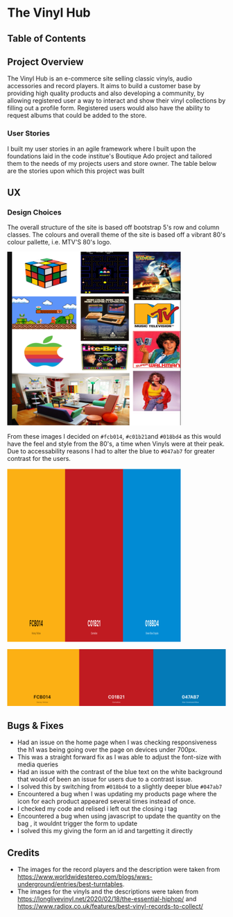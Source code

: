 # The Vinyl Hub

## Table of Contents

## Project Overview
The Vinyl Hub is an e-commerce site selling classic vinyls, audio accessories and record players.
It aims to build a customer base by providing high quality products and also developing a community,
by allowing registered user a way to interact and show their vinyl collections by filling out a profile form.
Registered users would also have the ability to request albums that could be added to the store.


### User Stories 
I built my user stories in an agile framework where I built upon the foundations laid in 
the code institue's Boutique Ado project and tailored them to the needs of my projects users and store owner.
The table below are the stories upon which this project was built

## UX

### Design Choices 

The overall structure of the site is based off bootstrap 5's row and column classes.
The colours and overall theme of the site is based off a vibrant 80's colour pallette, i.e. MTV'S 80's logo.

![80s brand inspiration](media/1980s-brand-inspiration_1_400x400.png)

From these images I decided on `#fcb014`, `#c01b21`and `#018bd4` as this would have the feel and style from the 80's,
a time when Vinyls were at their peak. Due to accessability reasons I had to alter the blue to `#047ab7` for greater contrast for the users.

![colour pallette](media/mtv-80s-color-scheme_400x400.png)

![update color pallette](media/new_color_palette.png)





## Bugs & Fixes 

* Had an issue on the home page when I was checking responsiveness the h1 was being going over the page on devices under 700px.
* This was a straight forward fix as I was able to adjust the font-size with media queries
* Had an issue with the contrast of the blue text on the white background that would of been an issue 
for users due to a contrast issue.
* I solved this by switching from `#018bd4` to a slightly deeper blue `#047ab7`
* Encountered a bug when I was updating my products page where the icon for each product appeared several times instead of once.
* I checked my code and relised i left out the closing i tag
* Encountered a bug when using javascript to update the quantity on the bag , it wouldnt trigger the form to update
* I solved this my giving the form an id and targetting it directly

## Credits 

* The images for the record players and the description were taken from https://www.worldwidestereo.com/blogs/wws-underground/entries/best-turntables.
* The images for the vinyls and the descriptions were taken from https://longlivevinyl.net/2020/02/18/the-essential-hiphop/ and https://www.radiox.co.uk/features/best-vinyl-records-to-collect/